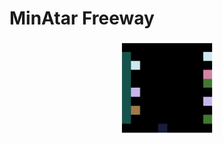 # MinAtar Freeway

<p align="center">
<img src="https://raw.githubusercontent.com/sotetsuk/pgx/main/docs/assets/minatar-freeway.gif" width="30%">
</p>
